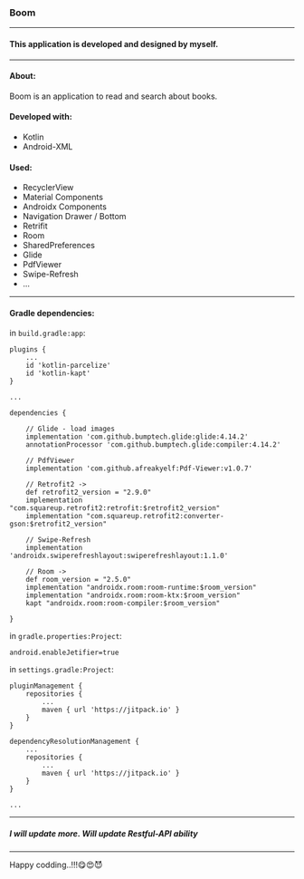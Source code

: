### Boom

---

#### This application is developed and designed by myself.

---

#### About:
Boom is an application to read and search about books.

#### Developed with:
  * Kotlin
  * Android-XML

#### Used:
  * RecyclerView
  * Material Components
  * Androidx Components
  * Navigation Drawer / Bottom
  * Retrifit
  * Room
  * SharedPreferences
  * Glide
  * PdfViewer
  * Swipe-Refresh
  * ...

---

#### Gradle dependencies:
    
  in `build.gradle:app`:
    
    plugins {
        ...
        id 'kotlin-parcelize'
        id 'kotlin-kapt'
    }
    
    ...
    
    dependencies {
    
        // Glide - load images
        implementation 'com.github.bumptech.glide:glide:4.14.2'
        annotationProcessor 'com.github.bumptech.glide:compiler:4.14.2'
        
        // PdfViewer
        implementation 'com.github.afreakyelf:Pdf-Viewer:v1.0.7'
        
        // Retrofit2 ->
        def retrofit2_version = "2.9.0"
        implementation "com.squareup.retrofit2:retrofit:$retrofit2_version"
        implementation "com.squareup.retrofit2:converter-gson:$retrofit2_version"
        
        // Swipe-Refresh
        implementation 'androidx.swiperefreshlayout:swiperefreshlayout:1.1.0'
        
        // Room ->
        def room_version = "2.5.0"
        implementation "androidx.room:room-runtime:$room_version"
        implementation "androidx.room:room-ktx:$room_version"
        kapt "androidx.room:room-compiler:$room_version"
    
    }
  
  in `gradle.properties:Project`:
    
    android.enableJetifier=true
  
  in `settings.gradle:Project`:
    
    pluginManagement {
        repositories {
            ...
            maven { url 'https://jitpack.io' }
        }
    }
    
    dependencyResolutionManagement {
        ...
        repositories {
            ...
            maven { url 'https://jitpack.io' }
        }
    }
    
    ...

---

##### I will update more. Will update Restful-API ability

---

Happy codding..!!!😋😍😈
